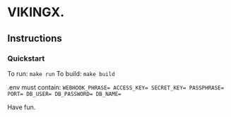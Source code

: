# VIKINGX.
## Instructions
### Quickstart
To run:
`make run`
To build:
`make build`

.env must contain:
`WEBHOOK_PHRASE=
ACCESS_KEY=
SECRET_KEY=
PASSPHRASE=
PORT=
DB_USER=
DB_PASSWORD=
DB_NAME=`

Have fun.
